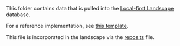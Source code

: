 This folder contains data that is pulled into the [Local-first Landscape](https://github.com/localfirstfm/local-first-landscape/tree/main) database.

For a reference implementation, see [this template](https://github.com/localfirstfm/landscape-data-template#).

This file is incorporated in the landscape via the [repos.ts](https://github.com/localfirstfm/local-first-landscape/blob/main/landscape-fetch-content/src/repos.ts) file.
